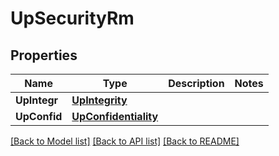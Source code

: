 # UpSecurityRm

## Properties
Name | Type | Description | Notes
------------ | ------------- | ------------- | -------------
**UpIntegr** | [**UpIntegrity**](UpIntegrity.md) |  | 
**UpConfid** | [**UpConfidentiality**](UpConfidentiality.md) |  | 

[[Back to Model list]](../README.md#documentation-for-models) [[Back to API list]](../README.md#documentation-for-api-endpoints) [[Back to README]](../README.md)


